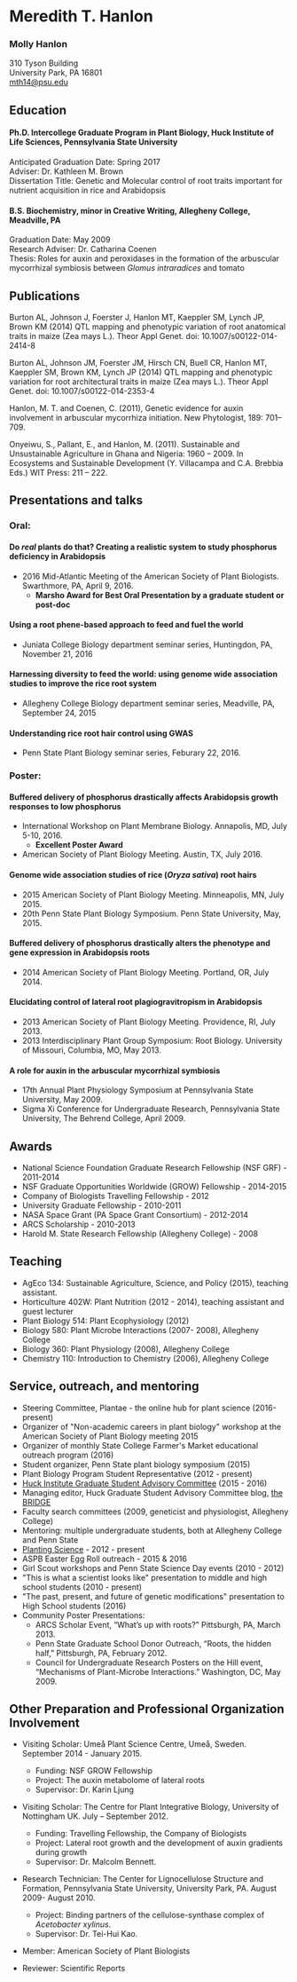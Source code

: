 # Meredith T. Hanlon  

### Molly Hanlon

310 Tyson Building  
University Park, PA 16801  
mth14@psu.edu

## Education  

#### Ph.D. Intercollege Graduate Program in Plant Biology, Huck Institute of Life Sciences, Pennsylvania State University  
Anticipated Graduation Date: Spring 2017  
Adviser: Dr. Kathleen M. Brown  
Dissertation Title: Genetic and Molecular control of root traits important for nutrient acquisition in rice and Arabidopsis  

#### B.S. Biochemistry, minor in Creative Writing, Allegheny College, Meadville, PA
Graduation Date: May 2009  
Research Adviser: Dr. Catharina Coenen  
Thesis: Roles for auxin and peroxidases in the formation of the arbuscular mycorrhizal symbiosis between *Glomus intraradices* and tomato  

## Publications

Burton AL, Johnson J, Foerster J, Hanlon MT, Kaeppler SM, Lynch JP, Brown KM (2014) QTL mapping and phenotypic variation of root anatomical traits in maize (Zea mays L.). Theor Appl Genet. doi: 10.1007/s00122-014-2414-8

Burton AL, Johnson JM, Foerster JM, Hirsch CN, Buell CR, Hanlon MT, Kaeppler SM, Brown KM, Lynch JP (2014) QTL mapping and phenotypic variation for root architectural traits in maize (Zea mays L.). Theor Appl Genet. doi: 10.1007/s00122-014-2353-4

Hanlon, M. T. and Coenen, C. (2011), Genetic evidence for auxin involvement in arbuscular mycorrhiza initiation. New Phytologist, 189: 701–709.

Onyeiwu, S., Pallant, E., and Hanlon, M. (2011). Sustainable and Unsustainable Agriculture in Ghana and Nigeria: 1960 – 2009. In Ecosystems and Sustainable Development (Y. Villacampa and C.A. Brebbia Eds.) WIT Press: 211 – 222.

## Presentations and talks

### Oral:

#### Do *real* plants do that? Creating a realistic system to study phosphorus deficiency in Arabidopsis
- 2016 Mid-Atlantic Meeting of the American Society of Plant Biologists. Swarthmore, PA, April 9, 2016.
  - **Marsho Award for Best Oral Presentation by a graduate student or post-doc**

#### Using a root phene-based approach to feed and fuel the world
- Juniata College Biology department seminar series, Huntingdon, PA, November 21, 2016

#### Harnessing diversity to feed the world: using genome wide association studies to improve the rice root system
- Allegheny College Biology department seminar series, Meadville, PA, September 24, 2015

#### Understanding rice root hair control using GWAS
- Penn State Plant Biology seminar series, Feburary 22, 2016.

### Poster:

#### 	Buffered delivery of phosphorus drastically affects Arabidopsis growth responses to low phosphorus  
- International Workshop on Plant Membrane Biology. Annapolis, MD, July 5-10, 2016.
  - **Excellent Poster Award**
- American Society of Plant Biology Meeting. Austin, TX, July 2016.

#### Genome wide association studies of rice (*Oryza sativa*) root hairs
- 2015 American Society of Plant Biology Meeting. Minneapolis, MN, July 2015.
- 20th Penn State Plant Biology Symposium. Penn State University, May, 2015.

#### Buffered delivery of phosphorus drastically alters the phenotype and gene expression in Arabidopsis roots  
- 2014 American Society of Plant Biology Meeting. Portland, OR, July 2014.  

#### Elucidating control of lateral root plagiogravitropism in Arabidopsis  
- 2013 American Society of Plant Biology Meeting. Providence, RI, July 2013.  
- 2013 Interdisciplinary Plant Group Symposium: Root Biology. University of Missouri, Columbia, MO, May 2013.  

#### A role for auxin in the arbuscular mycorrhizal symbiosis  
- 17th Annual Plant Physiology Symposium at Pennsylvania State University, May 2009.
- Sigma Xi Conference for Undergraduate Research, Pennsylvania State University, The Behrend College, April 2009.  


## Awards  
- National Science Foundation Graduate Research Fellowship (NSF GRF) - 2011-2014
- NSF Graduate Opportunities Worldwide (GROW) Fellowship - 2014-2015
- Company of Biologists Travelling Fellowship - 2012
- University Graduate Fellowship - 2010-2011
- NASA Space Grant (PA Space Grant Consortium) - 2012-2014
- ARCS Scholarship - 2010-2013
- Harold M. State Research Fellowship (Allegheny College) - 2008

## Teaching
- AgEco 134: Sustainable Agriculture, Science, and Policy (2015), teaching assistant.
- Horticulture 402W: Plant Nutrition (2012 - 2014), teaching assistant and guest lecturer
- Plant Biology 514: Plant Ecophysiology (2012)
- Biology 580: Plant Microbe Interactions (2007- 2008), Allegheny College
- Biology 360: Plant Physiology (2008), Allegheny College
- Chemistry 110: Introduction to Chemistry (2006), Allegheny College

## Service, outreach, and mentoring
- Steering Committee, Plantae - the online hub for plant science (2016-present)
- Organizer of "Non-academic careers in plant biology" workshop at the American Society of Plant Biology meeting 2015
- Organizer of monthly State College Farmer's Market educational outreach program (2016)
- Student organizer, Penn State plant biology symposium (2015)
- Plant Biology Program Student Representative (2012 - present)
- [Huck Institute Graduate Student Advisory Committee](https://www.huck.psu.edu/content/graduate-programs/career_professional_development/graduate_student_advisor_committee) (2015 - 2016)
- Managing editor, Huck Graduate Student Advisory Committee blog, [the BRIDGE](http://sites.psu.edu/bridge/)
- Faculty search committees (2009, geneticist and physiologist, Allegheny College)
- Mentoring: multiple undergraduate students, both at Allegheny College and Penn State
- [Planting Science](http://www.plantingscience.org/) - 2012 - present
- ASPB Easter Egg Roll outreach - 2015 & 2016
- Girl Scout workshops and Penn State Science Day events (2010 - 2012)
- "This is what a scientist looks like" presentation to middle and high school students (2010 - present)
- "The past, present, and future of genetic modifications" presentation to High School students (2016)
- Community Poster Presentations:
	- ARCS Scholar Event, “What’s up with roots?” Pittsburgh, PA, March 2013.
	- Penn State Graduate School Donor Outreach, “Roots, the hidden half,” Pittsburgh, PA, February 2012.
	- Council for Undergraduate Research Posters on the Hill event, “Mechanisms of Plant-Microbe Interactions.” Washington, DC, May 2009.

## Other Preparation and Professional Organization Involvement
- Visiting Scholar: Ume&aring; Plant Science Centre, Ume&aring;, Sweden. September 2014 - January 2015.
	- Funding: NSF GROW Fellowship
	- Project: The auxin metabolome of lateral roots
	- Supervisor: Dr. Karin Ljung


- Visiting Scholar: The Centre for Plant Integrative Biology, University of Nottingham UK.  July – September 2012.
	- Funding: Travelling Fellowship, the Company of Biologists
	- Project: Lateral root growth and the development of auxin gradients during growth
	- Supervisor: Dr. Malcolm Bennett.  


- Research Technician: The Center for Lignocellulose Structure and Formation, Pennsylvania State University, University Park, PA. August 2009- August 2010.
	- Project: Binding partners of the cellulose-synthase complex of *Acetobacter xylinus*.
	- Supervisor: Dr. Tei-Hui Kao.


- Member: American Society of Plant Biologists
- Reviewer: Scientific Reports
